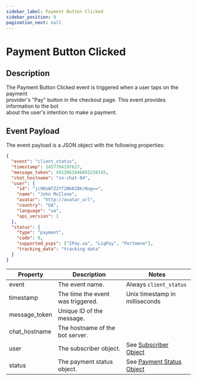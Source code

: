 ```yaml
---
sidebar_label: Payment Button Clicked
sidebar_position: 9
pagination_next: null
---
```


# Payment Button Clicked

## Description

The Payment Button Clicked event is triggered when a user taps on the payment<br/>
provider's "Pay" button in the checkout page. This event provides information to the bot<br/>
about the user's intention to make a payment.

## Event Payload

The event payload is a JSON object with the following properties:

```json title="Example"
{
  "event": "client_status",
  "timestamp": 1457764197627,
  "message_token": 4912661846655238145,
  "chat_hostname": "sn-chat-04",
  "user": {
    "id": "jc9HsWTZ2Yf2NkRZ8KcNug==",
    "name": "John McClane",
    "avatar": "http://avatar_url",
    "country": "UA",
    "language": "ua",
    "api_version": 1
  },
  "status": {
    "type": "payment",
    "code": 0,
    "supported_psps": ["IPay.ua", "LiqPay", "Portmone"],
    "tracking_data": "tracking data"
  }
}
```

| Property | Description | Notes |
| --- | --- | --- |
| event | The event name. | Always `client_status` |
| timestamp | The time the event was triggered. | Unix timestamp in milliseconds |
| message_token | Unique ID of the message. |
| chat_hostname | The hostname of the bot server. |
| user | The subscriber object. | See [Subscriber Object](../data-models/subscriber) |
| status | The payment status object. | See [Payment Status Object](../data-models/payment-status) |